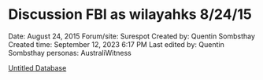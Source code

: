 # Discussion FBI as wilayahks 8/24/15

Date: August 24, 2015
Forum/site: Surespot
Created by: Quentin Sombsthay
Created time: September 12, 2023 6:17 PM
Last edited by: Quentin Sombsthay
personas: AustraliWitness

[Untitled Database](Discussion%20FBI%20as%20wilayahks%208%2024%2015%20d6ab8675406c4524af4b07b1ac019cc7/Untitled%20Database%2017f9b3459ab64eba835bec2ec3c30e37.csv)